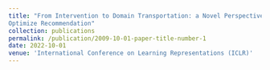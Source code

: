 ```yaml
---
title: "From Intervention to Domain Transportation: a Novel Perspective to
Optimize Recommendation"
collection: publications
permalink: /publication/2009-10-01-paper-title-number-1
date: 2022-10-01
venue: 'International Conference on Learning Representations (ICLR)'
---
```


